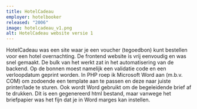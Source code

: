 ```yaml
---
title: HotelCadeau
employer: hotelbooker
released: "2006"
image: hotelcadeau_v1.png
alt: HotelCadeau website versie 1
---
```


HotelCadeau was een site waar je een voucher (tegoedbon) kunt bestellen voor een hotel overnachting.
De frontend website is vrij eenvoudig en was snel gemaakt.
De bulk van het werkt zat in het automatisering van de backend.
Op de bonnen moest namelijk een validatie code en een verloopdatum geprint worden.
In PHP roep ik Microsoft Word aan (m.b.v. COM) om zodoende een template aan te passen en deze naar juiste printer/lade te sturen.
Ook wordt Word gebruikt om de begeleidende brief af te drukken.
Dit is een gegenereerd html bestand, maar vanwege het briefpapier was het fijn dat je in Word marges kan instellen.
